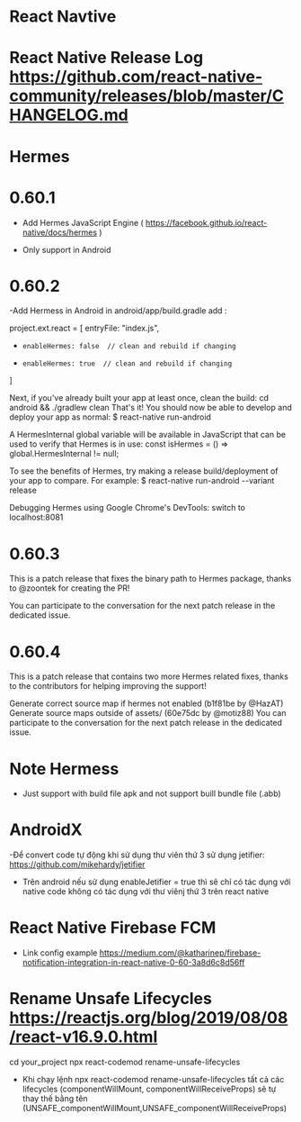 
# React Navtive
# React Native Release Log https://github.com/react-native-community/releases/blob/master/CHANGELOG.md
# Hermes
# 0.60.1
- Add Hermes JavaScript Engine  ( https://facebook.github.io/react-native/docs/hermes )
+ Only support in Android
#  0.60.2
-Add Hermess in Android
in android/app/build.gradle add :

project.ext.react = [
entryFile: "index.js",
-     enableHermes: false  // clean and rebuild if changing
+     enableHermes: true  // clean and rebuild if changing
]

Next, if you've already built your app at least once, clean the build:
cd android && ./gradlew clean
That's it! You should now be able to develop and deploy your app as normal:
$ react-native run-android

A HermesInternal global variable will be available in JavaScript that can be used to verify that Hermes is in use:
const isHermes = () => global.HermesInternal != null;

To see the benefits of Hermes, try making a release build/deployment of your app to compare. For example:
$ react-native run-android --variant release

Debugging Hermes using Google Chrome's DevTools:
switch to localhost:8081

# 0.60.3

This is a patch release that fixes the binary path to Hermes package, thanks to @zoontek for creating the PR!

You can participate to the conversation for the next patch release in the dedicated issue.

# 0.60.4

This is a patch release that contains two more Hermes related fixes, thanks to the contributors for helping improving the support!

Generate correct source map if hermes not enabled (b1f81be by @HazAT)
Generate source maps outside of assets/ (60e75dc by @motiz88)
You can participate to the conversation for the next patch release in the dedicated issue.


# Note Hermess
- Just support  with build file apk and not support buill bundle file (.abb) 



# AndroidX
-Để convert code tự động khi sử dụng thư viên thứ 3 sử dụng jetifier:
https://github.com/mikehardy/jetifier

- Trên android nếu sử dụng enableJetifier = true thì sẽ chỉ có tác dụng với native code không có tác dụng với thư viênj thứ
3 trên react native

# React Native Firebase FCM
- Link config example https://medium.com/@katharinep/firebase-notification-integration-in-react-native-0-60-3a8d6c8d56ff

# Rename  Unsafe Lifecycles https://reactjs.org/blog/2019/08/08/react-v16.9.0.html
cd your_project
npx react-codemod rename-unsafe-lifecycles

- Khi chạy lệnh npx react-codemod rename-unsafe-lifecycles tất cả các lifecycles (componentWillMount, componentWillReceiveProps) sẽ tự thay thế bằng tên (UNSAFE_componentWillMount,UNSAFE_componentWillReceiveProps)
